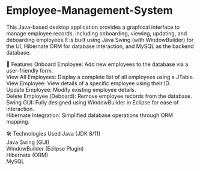 # Employee-Management-System
This Java-based desktop application provides a graphical interface to manage employee records, including onboarding, viewing, updating, and deboarding employees.It is built using Java Swing (with WindowBuilder) for the UI, Hibernate ORM for database interaction, and MySQL as the backend database.

🚀 Features
Onboard Employee: Add new employees to the database via a user-friendly form.
<br>
View All Employees: Display a complete list of all employees using a JTable.
<br>
View Employee: View details of a specific employee using their ID.
<br>
Update Employee: Modify existing employee details.
<br>
Delete Employee (Deboard): Remove employee records from the database.
<br>
Swing GUI: Fully designed using WindowBuilder in Eclipse for ease of interaction.
<br>
Hibernate Integration: Simplified database operations through ORM mapping.

🛠️ Technologies Used
Java (JDK 8/11)
<br>
Java Swing (GUI)
<br>
WindowBuilder (Eclipse Plugin)
<br>
Hibernate (ORM)
<br>
MySQL


